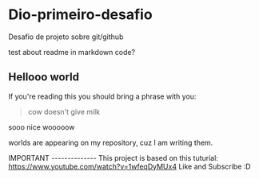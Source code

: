# Dio-primeiro-desafio
Desafio de projeto sobre git/github


test about readme in markdown code?

## Hellooo world
If you're reading this you should bring a phrase with you:
>cow doesn't give milk


sooo nice wooooow

worlds are appearing on my repository, cuz I am writing them.


IMPORTANT  --------------
    This project is based on this tuturial:
    https://www.youtube.com/watch?v=1wfeqDyMUx4
    Like and Subscribe :D